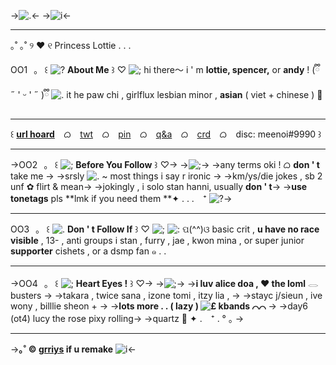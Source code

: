 ->![.](https://tomomi.neocities.org/divider/div6.gif)<-
->![i](https://media.discordapp.net/attachments/973312326373625916/986798219143049256/F0718103-9AAD-4A9E-B2AA-042C5D2A9701.gif)<-
***
 ｡˚  ｡˚ ୨ ❤︎ ୧ Princess Lottie . . .

OO1⠀｡⠀꒰ ![?](https://tomomi.neocities.org/pixeles/244.gif) **About Me** ꒱ ♡
![;](https://tomomi.neocities.org/divider/div44.png)
hi there〜 i ' m **lottie, spencer,** or **andy** !  (ྀི ˶ ' ᵕ ' ˶ )ྀི ![.](https://tomomi.neocities.org/pixeles/112.gif) it he paw chi , girlflux lesbian minor , **asian** ( viet + chinese ) 🎀
***
꒰ **[url hoard](/pho)** ⠀ᜊ⠀ [twt](https://twitter.com/cIawdeens) ⠀ᜊ⠀ [pin](https://pinterest.ca/xovui) ⠀ᜊ⠀ [q&a](https://retrospring.net/paw) ⠀ᜊ⠀ [crd](https://tiaras.neocities.org) ⠀ᜊ⠀ disc: meenoi#9990 ꒱
***
->OO2⠀｡⠀꒰ ![;](https://tomomi.neocities.org/pixeles/207.gif) **Before You Follow** ꒱ ♡->
->![;](https://tomomi.neocities.org/divider/div44.png)->
->any terms oki ! ᜊ **don ' t** take me ->
->srsly ![.](https://tomomi.neocities.org/pixeles/47.gif) ~ most things i say r ironic ->
->km/ys/die jokes , sb 2 unf ✿ flirt & mean->
->jokingly , i solo stan hanni, usually **don ' t**->
->**use tonetags** pls **lmk if you need them **✦ . . .　⁺ ![?](https://tomomi.neocities.org/pixeles/68.gif)->
***
OO3⠀｡⠀꒰ ![.](https://tomomi.neocities.org/pixeles/181.gif) **Don ' t Follow If** ꒱ ♡ 
![;](https://tomomi.neocities.org/divider/div44.png)
![:](https://tomomi.neocities.org/pixeles/118.gif ) ପ(^^)ଓ basic crit , **u have no race
visible** , 13- , anti groups i stan , furry , 
jae , kwon mina , or super junior
**supporter** cishets , or a dsmp fan ๑ . .
***
->OO4⠀｡⠀꒰ ![;](https://tomomi.neocities.org/pixeles/164.gif) **Heart Eyes !** ꒱ ♡->
->![;](https://tomomi.neocities.org/divider/div44.png)->
->**i luv alice doa , ❤︎ the loml** 𓂋 busters ->
->takara , twice sana , izone tomi , itzy lia , ->
->stayc j/sieun , ive wony , billlie sheon + ->
->**lots more . . ( lazy ) ![£](https://tomomi.neocities.org/pixeles/211.gif) kbands ⌒⌒** ->
->day6 (ot4) lucy the rose pixy rolling-> ->quartz 🎀 ✦ .　⁺ . °   ｡ ->
***
->**｡˚ © [grriys](https://twitter.com/grriys) if u remake** ![i](https://tomomi.neocities.org/pixeles/202.gif)<-